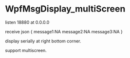 # WpfMsgDisplay_multiScreen

listen 18880 at 0.0.0.0

receive json
{
message1:NA
message2:NA
message3:NA
}

display serially at right bottom corner.

support multiscreen.
